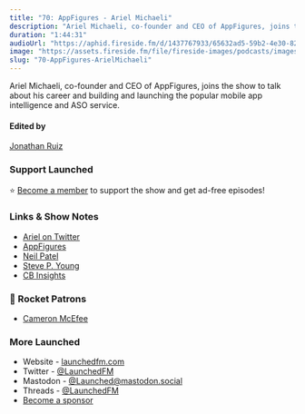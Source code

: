 ```yaml
---
title: "70: AppFigures - Ariel Michaeli"
description: "Ariel Michaeli, co-founder and CEO of AppFigures, joins the show to talk about his career and building and launching the popular mobile app intelligence and ASO service."
duration: "1:44:31"
audioUrl: "https://aphid.fireside.fm/d/1437767933/65632ad5-59b2-4e30-82d1-13845dce07dd/d7b905e6-245c-4cc9-846c-0e9fa77a59df.mp3"
image: "https://assets.fireside.fm/file/fireside-images/podcasts/images/6/65632ad5-59b2-4e30-82d1-13845dce07dd/episodes/d/d7b905e6-245c-4cc9-846c-0e9fa77a59df/cover.jpg"
slug: "70-AppFigures-ArielMichaeli"
---
```


<p>Ariel Michaeli, co-founder and CEO of AppFigures, joins the show to talk about his career and building and launching the popular mobile app intelligence and ASO service.</p>

<h4>Edited by</h4>

<p><a href="https://mastodon.online/@refactoredd" rel="nofollow">Jonathan Ruiz</a></p>

<h3>Support Launched</h3>

<p>⭐️ <a href="http://membership.launchedfm.com/" rel="nofollow">Become a member</a> to support the show and get ad-free episodes!</p>

<h3>Links &amp; Show Notes</h3>

<ul>
<li><a href="https://twitter.com/arielmichaeli" rel="nofollow">Ariel on Twitter</a></li>
<li><a href="https://appfigures.com/" rel="nofollow">AppFigures</a></li>
<li><a href="https://neilpatel.com/" rel="nofollow">Neil Patel</a></li>
<li><a href="https://twitter.com/stevepyoung" rel="nofollow">Steve P. Young</a></li>
<li><a href="https://www.cbinsights.com/" rel="nofollow">CB Insights</a></li>
</ul>

<h3>🚀 Rocket Patrons</h3>

<ul>
<li><a href="https://mastodon.social/@cameronmcefee" rel="nofollow">Cameron McEfee</a></li>
</ul>

<h3>More Launched</h3>

<ul>
<li>Website - <a href="https://launchedfm.com" rel="nofollow">launchedfm.com</a></li>
<li>Twitter - <a href="https://twitter.com/launchedfm" rel="nofollow">@LaunchedFM</a></li>
<li>Mastodon - <a href="https://mastodon.social/@Launched" rel="nofollow">@Launched@mastodon.social</a></li>
<li>Threads - <a href="https://www.threads.net/@launchedfm" rel="nofollow">@LaunchedFM</a></li>
<li><a href="https://launchedfm.com/sponsors" rel="nofollow">Become a sponsor</a></li>
</ul>
